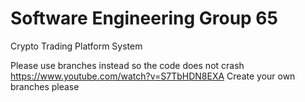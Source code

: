 # Software Engineering Group 65
Crypto Trading Platform System

Please use branches instead so the code does not crash
https://www.youtube.com/watch?v=S7TbHDN8EXA
Create your own branches please
